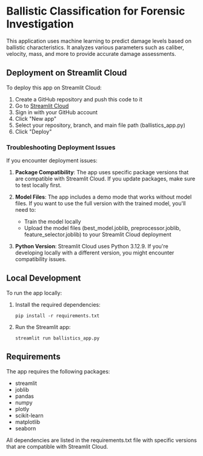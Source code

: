 # Ballistic Classification for Forensic Investigation

This application uses machine learning to predict damage levels based on ballistic characteristics. It analyzes various parameters such as caliber, velocity, mass, and more to provide accurate damage assessments.

## Deployment on Streamlit Cloud

To deploy this app on Streamlit Cloud:

1. Create a GitHub repository and push this code to it
2. Go to [Streamlit Cloud](https://streamlit.io/cloud)
3. Sign in with your GitHub account
4. Click "New app"
5. Select your repository, branch, and main file path (ballistics_app.py)
6. Click "Deploy"

### Troubleshooting Deployment Issues

If you encounter deployment issues:

1. **Package Compatibility**: The app uses specific package versions that are compatible with Streamlit Cloud. If you update packages, make sure to test locally first.

2. **Model Files**: The app includes a demo mode that works without model files. If you want to use the full version with the trained model, you'll need to:
   - Train the model locally
   - Upload the model files (best_model.joblib, preprocessor.joblib, feature_selector.joblib) to your Streamlit Cloud deployment

3. **Python Version**: Streamlit Cloud uses Python 3.12.9. If you're developing locally with a different version, you might encounter compatibility issues.

## Local Development

To run the app locally:

1. Install the required dependencies:
   ```
   pip install -r requirements.txt
   ```

2. Run the Streamlit app:
   ```
   streamlit run ballistics_app.py
   ```

## Requirements

The app requires the following packages:
- streamlit
- joblib
- pandas
- numpy
- plotly
- scikit-learn
- matplotlib
- seaborn

All dependencies are listed in the requirements.txt file with specific versions that are compatible with Streamlit Cloud. 
